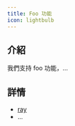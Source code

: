 ```yaml
---
title: Foo 功能
icon: lightbulb
---
```


## 介紹

我們支持 foo 功能，...

## 詳情

- [ray](ray.md)
- ...
